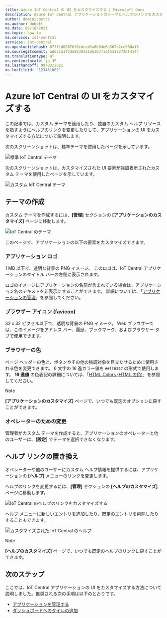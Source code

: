 ```yaml
---
title: Azure IoT Central の UI をカスタマイズする | Microsoft Docs
description: Azure IoT Central アプリケーションのテーマとヘルプのリンクをカスタマイズする方法
author: dominicbetts
ms.author: dobett
ms.date: 08/18/2021
ms.topic: how-to
ms.service: iot-central
services: iot-central
ms.openlocfilehash: 87ff1d68076f9e4ce45a6b0de6a567b2ce90da16
ms.sourcegitcommit: add71a1f7dd82303a1eb3b771af53172726f4144
ms.translationtype: HT
ms.contentlocale: ja-JP
ms.lasthandoff: 09/03/2021
ms.locfileid: "123431002"
---
```

# <a name="customize-the-azure-iot-central-ui"></a>Azure IoT Central の UI をカスタマイズする

この記事では、カスタム テーマを適用したり、独自のカスタム ヘルプ リソースを指すようにヘルプのリンクを変更したりして、アプリケーションの UI をカスタマイズする方法について説明します。 

次のスクリーンショットは、標準テーマを使用したページを示しています。

![標準 IoT Central テーマ](./media/howto-customize-ui/standard-ui.png)

次のスクリーンショットは、カスタマイズされた UI 要素が強調表示されたカスタム テーマを使用したページを示しています。

![カスタム IoT Central テーマ](./media/howto-customize-ui/themed-ui.png)

## <a name="create-theme"></a>テーマの作成

カスタム テーマを作成するには、**[管理]** セクションの **[アプリケーションのカスタマイズ]** ページに移動します。

![IoT Central のテーマ](./media/howto-customize-ui/themes.png)

このページで、アプリケーションの以下の要素をカスタマイズできます。

### <a name="application-logo"></a>アプリケーション ロゴ

1 MB 以下で、透明な背景の PNG イメージ。 このロゴは、IoT Central アプリケーションのタイトル バーの左側に表示されます。

ロゴのイメージにアプリケーションの名前が含まれている場合は、アプリケーション名のテキストを非表示にすることができます。 詳細については、「[アプリケーションの管理](howto-administer.md#change-application-name-and-url)」を参照してください。

### <a name="browser-icon-favicon"></a>ブラウザー アイコン (favicon)

32 x 32 ピクセル以下で、透明な背景の PNG イメージ。 Web ブラウザーでは、このイメージをアドレス バー、履歴、ブックマーク、およびブラウザー タブで使用できます。

### <a name="browser-colors"></a>ブラウザーの色

ページ ヘッダーの色と、ボタンやその他の強調対象を目立たせるために使用される色を変更できます。 6 文字の 16 進カラー値を `##ff6347` の形式で使用します。 **16 進値** の色表記の詳細については、「[HTML Colors (HTML の色)](https://www.w3schools.com/html/html_colors.asp)」を参照してください。

> [!NOTE]
> **[アプリケーションのカスタマイズ]** ページで、いつでも既定のオプションに戻すことができます。

### <a name="changes-for-operators"></a>オペレーターのための変更

管理者がカスタム テーマを作成すると、アプリケーションのオペレーターと他のユーザーは、**[設定]** でテーマを選択できなくなります。

## <a name="replace-help-links"></a>ヘルプ リンクの置き換え

オペレーターや他のユーザーにカスタム ヘルプ情報を提供するには、アプリケーションの **[ヘルプ]** メニューのリンクを変更します。

ヘルプのリンクを変更するには、**[管理]** セクションの **[ヘルプのカスタマイズ]** ページに移動します。

![IoT Central のヘルプのリンクをカスタマイズする](./media/howto-customize-ui/help-links.png)

ヘルプ メニューに新しいエントリを追加したり、既定のエントリを削除したりすることもできます。

![カスタマイズされた IoT Central のヘルプ](./media/howto-customize-ui/custom-help.png)

> [!NOTE]
> **[ヘルプのカスタマイズ]** ページで、いつでも既定のヘルプのリンクに戻すことができます。

## <a name="next-steps"></a>次のステップ

ここでは、IoT Central アプリケーションの UI をカスタマイズする方法について説明しました。推奨される次の手順は以下のとおりです。

- [アプリケーションを管理する](./howto-administer.md)
- [ダッシュボードへのタイルの追加](howto-manage-dashboards.md)